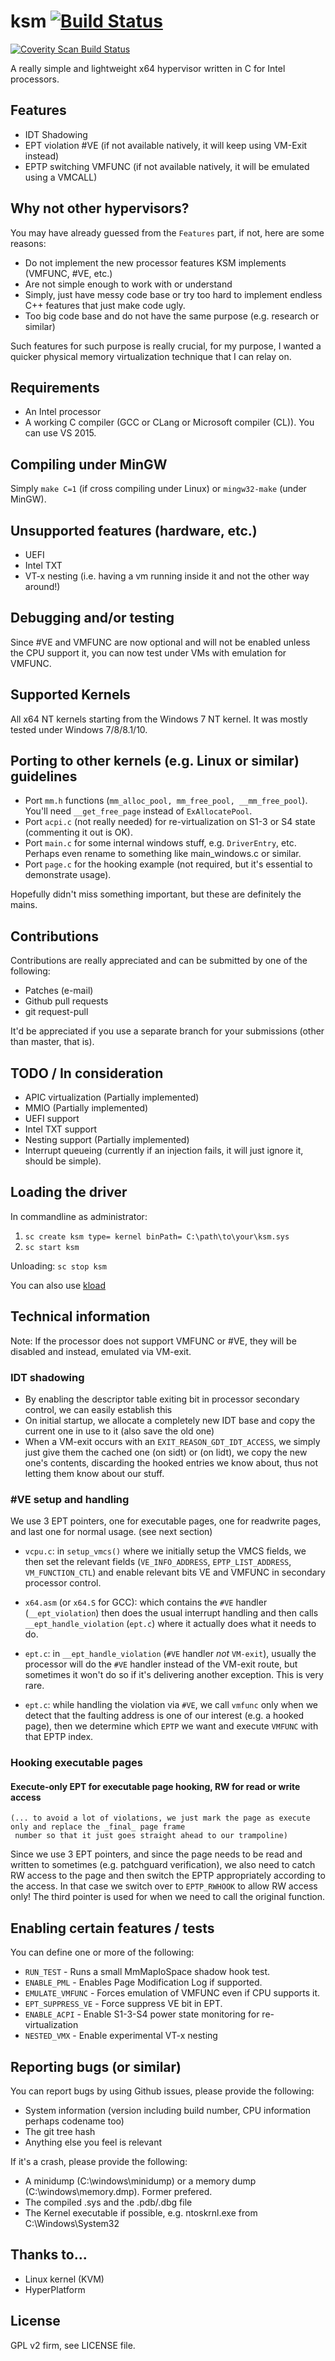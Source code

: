 # ksm [![Build Status](https://travis-ci.org/asamy/ksm.svg?branch=master)](https://travis-ci.org/asamy/ksm)
<a href="https://scan.coverity.com/projects/asamy-ksm">
  <img alt="Coverity Scan Build Status"
       src="https://scan.coverity.com/projects/10823/badge.svg"/>
</a>

A really simple and lightweight x64 hypervisor written in C for Intel processors.

## Features

- IDT Shadowing
- EPT violation #VE (if not available natively, it will keep using VM-Exit instead)
- EPTP switching VMFUNC (if not available natively, it will be emulated using a VMCALL)

## Why not other hypervisors?

You may have already guessed from the `Features` part, if not, here are some reasons:

- Do not implement the new processor features KSM implements (VMFUNC, #VE, etc.)
- Are not simple enough to work with or understand
- Simply, just have messy code base or try too hard to implement endless C++ features that just make code ugly.
- Too big code base and do not have the same purpose (e.g. research or similar)

Such features for such purpose is really crucial, for my purpose, I wanted a quicker physical memory virtualization
technique that I can relay on.

## Requirements

- An Intel processor
- A working C compiler (GCC or CLang or Microsoft compiler (CL)).  You can use VS 2015.

## Compiling under MinGW

Simply `make C=1` (if cross compiling under Linux) or `mingw32-make` (under MinGW).

## Unsupported features (hardware, etc.)

- UEFI
- Intel TXT
- VT-x nesting (i.e. having a vm running inside it and not the other way around!)

## Debugging and/or testing

Since #VE and VMFUNC are now optional and will not be enabled unless the CPU support it, you can now test under VMs with
emulation for VMFUNC.

## Supported Kernels

All x64 NT kernels starting from the Windows 7 NT kernel.  It was mostly tested under Windows 7/8/8.1/10.

## Porting to other kernels (e.g. Linux or similar) guidelines

- Port `mm.h` functions (`mm_alloc_pool, mm_free_pool, __mm_free_pool`).  You'll need `__get_free_page` instead of `ExAllocatePool`.
- Port `acpi.c` (not really needed) for re-virtualization on S1-3 or S4 state (commenting it out is OK).
- Port `main.c` for some internal windows stuff, e.g. `DriverEntry`, etc.  Perhaps even rename to something like main_windows.c or similar.
- Port `page.c` for the hooking example (not required, but it's essential to demonstrate usage).

Hopefully didn't miss something important, but these are definitely the mains.

## Contributions

Contributions are really appreciated and can be submitted by one of the following:

- Patches (e-mail)
- Github pull requests
- git request-pull

It'd be appreciated if you use a separate branch for your submissions (other than master, that is).

## TODO / In consideration

- APIC virtualization (Partially implemented)
- MMIO (Partially implemented)
- UEFI support
- Intel TXT support
- Nesting support (Partially implemented)
- Interrupt queueing (currently if an injection fails, it will just ignore it, should be simple).

## Loading the driver

In commandline as administrator:

1. `sc create ksm type= kernel binPath= C:\path\to\your\ksm.sys`
2. `sc start ksm`

Unloading:
`sc stop ksm`

You can also use [kload](https://github.com/asamy/kload)

## Technical information

Note: If the processor does not support VMFUNC or #VE, they will be disabled and instead, emulated via VM-exit.

### IDT shadowing

- By enabling the descriptor table exiting bit in processor secondary control, we can easily establish this
- On initial startup, we allocate a completely new IDT base and copy the current one in use to it (also save the old
												   one)
- When a VM-exit occurs with an `EXIT_REASON_GDT_IDT_ACCESS`, we simply just give them the cached one (on sidt) or (on
														  lidt),
	we copy the new one's contents, discarding the hooked entries we know about, thus not letting them know about
	our stuff.

### #VE setup and handling

We use 3 EPT pointers, one for executable pages, one for readwrite pages, and last one for normal usage.  (see next
													   section)

- `vcpu.c`: in `setup_vmcs()` where we initially setup the VMCS fields, we then set the relevant fields (`VE_INFO_ADDRESS`,
													`EPTP_LIST_ADDRESS`,
													`VM_FUNCTION_CTL`) and enable
relevant bits VE and VMFUNC in secondary processor control.

- `x64.asm` (or `x64.S` for GCC): which contains the `#VE` handler (`__ept_violation`) then does the usual interrupt handling and then calls
	`__ept_handle_violation` (`ept.c`) where it actually does what it needs to do.
- `ept.c`: in `__ept_handle_violation` (`#VE` handler *not* `VM-exit`), usually the processor will do the `#VE` handler instead of
	the VM-exit route, but sometimes it won't do so if it's delivering another exception.  This is very rare.
- `ept.c`: while handling the violation via `#VE`, we call `vmfunc` only when we detect that the faulting address is one of
	our interest (e.g. a hooked page), then we determine which `EPTP` we want and execute `VMFUNC` with that EPTP index.

### Hooking executable pages

#### Execute-only EPT for executable page hooking, RW for read or write access

	(... to avoid a lot of violations, we just mark the page as execute only and replace the _final_ page frame
	 number so that it just goes straight ahead to our trampoline)
Since we use 3 EPT pointers, and since the page needs to be read and written to sometimes (e.g. patchguard
											   verification),
      we also need to catch RW access to the page and then switch the EPTP appropriately according to
      the access.  In that case we switch over to `EPTP_RWHOOK` to allow RW access only!
	The third pointer is used for when we need to call the original function.

## Enabling certain features / tests

You can define one or more of the following:

- `RUN_TEST` - Runs a small MmMapIoSpace shadow hook test.
- `ENABLE_PML` - Enables Page Modification Log if supported.
- `EMULATE_VMFUNC` - Forces emulation of VMFUNC even if CPU supports it.
- `EPT_SUPPRESS_VE` - Force suppress VE bit in EPT.
- `ENABLE_ACPI` - Enable S1-3-S4 power state monitoring for re-virtualization
- `NESTED_VMX` - Enable experimental VT-x nesting

## Reporting bugs (or similar)

You can report bugs by using Github issues, please provide the following:

- System information (version including build number, CPU information perhaps codename too)
- The git tree hash
- Anything else you feel is relevant

If it's a crash, please provide the following:

- A minidump (C:\windows\minidump) or a memory dump (C:\windows\memory.dmp).  Former prefered.
- The compiled .sys and the .pdb/.dbg file
- The Kernel executable if possible, e.g. ntoskrnl.exe from C:\Windows\System32

## Thanks to...

- Linux kernel (KVM)
- HyperPlatform

## License

GPL v2 firm, see LICENSE file.
